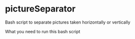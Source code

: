 # pictureSeparator
Bash script to separate pictures taken horizontally or vertically

What you need to run this bash script

